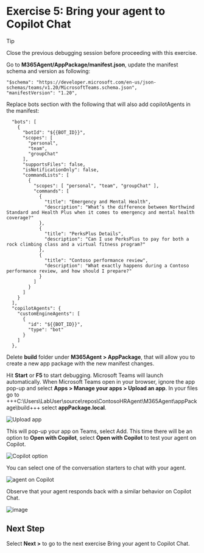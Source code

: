 # Exercise 5: Bring your agent to Copilot Chat

> [!TIP]
> Close the previous debugging session before proceeding with this exercise.

Go to **M365Agent/AppPackage/manifest.json**, update the manifest schema and version as following: 

``` 
"$schema": "https://developer.microsoft.com/en-us/json-schemas/teams/v1.20/MicrosoftTeams.schema.json", 
"manifestVersion": "1.20", 
```

Replace bots section with the following that will also add copilotAgents in the manifest:

```   
  "bots": [ 
    { 
      "botId": "${{BOT_ID}}", 
      "scopes": [ 
        "personal", 
        "team", 
        "groupChat" 
      ], 
      "supportsFiles": false, 
      "isNotificationOnly": false, 
      "commandLists": [ 
        { 
          "scopes": [ "personal", "team", "groupChat" ], 
          "commands": [ 
            { 
              "title": "Emergency and Mental Health",
              "description": "What’s the difference between Northwind Standard and Health Plus when it comes to emergency and mental health coverage?" 
            }, 
            { 
              "title": "PerksPlus Details", 
              "description": "Can I use PerksPlus to pay for both a rock climbing class and a virtual fitness program?" 
            }, 
            { 
              "title": "Contoso performance review", 
              "description": "What exactly happens during a Contoso performance review, and how should I prepare?" 
            } 
          ] 
        } 
      ] 
    } 
  ], 
  "copilotAgents": { 
    "customEngineAgents": [ 
      { 
        "id": "${{BOT_ID}}", 
        "type": "bot" 
      } 
    ] 
  }, 
```

Delete **build** folder under **M365Agent > AppPackage**, that will allow you to create a new app package with the new manifest changes.

Hit **Start** or **F5** to start debugging. Microsoft Teams will launch automatically. When Microsoft Teams open in your browser, ignore the app pop-up and select **Apps > Manage your apps > Upload an app**. In your files go to +++C:\Users\LabUser\source\repos\ContosoHRAgent\M365Agent\appPackage\build+++ select **appPackage.local**.

![Upload app](https://github.com/user-attachments/assets/5fad723f-b087-4481-8c8c-d5ad87c1bead)

This will pop-up your app on Teams, select Add. This time there will be an option to **Open with Copilot**, select **Open with Copilot** to test your agent on Copilot.

![Copilot option](https://github.com/user-attachments/assets/97f9d9fd-bd90-48b5-983b-b1fea3f85721)

You can select one of the conversation starters to chat with your agent.

![agent on Copilot](https://github.com/user-attachments/assets/2aab299c-23ff-4369-a42c-bd74c66f854d)

Observe that your agent responds back with a similar behavior on Copilot Chat.

![image](https://github.com/user-attachments/assets/4211f43d-8aef-4262-95e3-1efac7dba495)

## Next Step

Select **Next >** to go to the next exercise Bring your agent to Copilot Chat.
